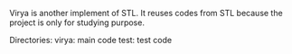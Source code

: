 Virya is another implement of STL. It reuses codes from STL because the project is only for studying purpose.

Directories:
	virya: main code
	test:  test code
